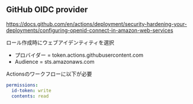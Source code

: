 ## GitHub OIDC provider
https://docs.github.com/en/actions/deployment/security-hardening-your-deployments/configuring-openid-connect-in-amazon-web-services


ロール作成時にウェブアイデンティティを選択
- プロバイダー = token.actions.githubusercontent.com
- Audience = sts.amazonaws.com

Actionsのワークフローに以下が必要
```yml
permissions:
  id-token: write
  contents: read
```